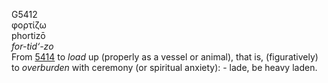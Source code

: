 <body>
  <p>G5412<br>  φορτίζω  <br> phortizō  <br><i>for-tid‘-zo </i><br>From <a href="g5414.htm">5414</a>  to <i>load</i> up (properly as a vessel or animal), that is, (figuratively) to <i>overburden</i> with ceremony (or spiritual anxiety): - lade, be heavy laden.<br></p>
 </body>